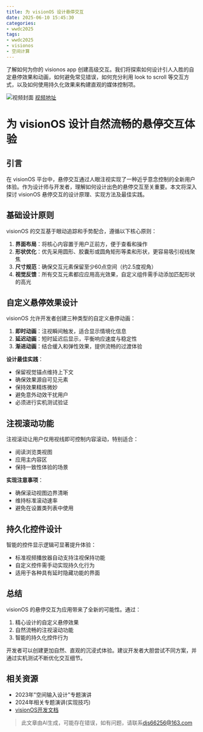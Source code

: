 ```yaml
---
title: 为 visionOS 设计悬停交互
date: 2025-06-10 15:45:30
categories:
- wwdc2025
tags:
- wwdc2025
- visionos
- 空间计算
---
```

了解如何为你的 visionos app 创建高级交互。我们将探索如何设计引人入胜的自定悬停效果和动画，如何避免常见错误，如何充分利用 look to scroll 等交互方式，以及如何使用持久化效果来构建直观的媒体控制项。
<!--more-->

![视频封面](https://devimages-cdn.apple.com/wwdc-services/images/3055294D-836B-4513-B7B0-0BC5666246B0/10053/10053_wide_250x141_2x.jpg)
[视频地址](https://developer.apple.com/cn/videos/play/wwdc2025/303/)

# 为 visionOS 设计自然流畅的悬停交互体验

## 引言
在 visionOS 平台中，悬停交互通过人眼注视实现了一种近乎意念控制的全新用户体验。作为设计师与开发者，理解如何设计出色的悬停交互至关重要。本文将深入探讨 visionOS 悬停交互的设计原理、实现方法及最佳实践。

## 基础设计原则
visionOS 的交互基于眼动追踪和手势配合，遵循以下核心原则：

1. **界面布局**：将核心内容置于用户正前方，便于查看和操作
2. **形状优化**：优先采用圆形、胶囊形或圆角矩形等柔和形状，更容易吸引视线聚焦
3. **尺寸规范**：确保交互元素保留至少60点空间（约2.5度视角）
4. **视觉反馈**：所有交互元素都应应用高光效果，自定义组件需手动添加匹配形状的高光

## 自定义悬停效果设计
visionOS 允许开发者创建三种类型的自定义悬停动画：

1. **即时动画**：注视瞬间触发，适合显示情境化信息
2. **延迟动画**：短时延迟后显示，平衡响应速度与稳定性
3. **渐进动画**：结合缓入和弹性效果，提供流畅的过渡体验

**设计最佳实践**：
- 保留视觉锚点维持上下文
- 确保效果源自可见元素
- 保持效果精炼微妙
- 避免意外动效干扰用户
- 必须进行实机测试验证

## 注视滚动功能
注视滚动让用户仅用视线即可控制内容滚动，特别适合：

- 阅读浏览类视图
- 应用主内容区
- 保持一致性体验的场景

**实现注意事项**：
- 确保滚动视图边界清晰
- 维持标准滚动速率
- 避免在设置类列表中使用

## 持久化控件设计
智能的控件显示逻辑可显著提升体验：

- 标准视频播放器自动支持注视保持功能
- 自定义控件需手动实现持久化行为
- 适用于各种具有延时隐藏功能的界面

## 总结
visionOS 的悬停交互为应用带来了全新的可能性。通过：

1. 精心设计的自定义悬停效果
2. 自然流畅的注视滚动功能
3. 智能的持久化控件行为

开发者可以创建更加自然、直观的沉浸式体验。建议开发者大胆尝试不同方案，并通过实机测试不断优化交互细节。

## 相关资源
- 2023年"空间输入设计"专题演讲
- 2024年相关专题演讲(实现技巧)
- [visionOS开发文档](developer.apple.com)
> 此文章由AI生成，可能存在错误，如有问题，请联系[djs66256@163.com](djs66256@163.com)